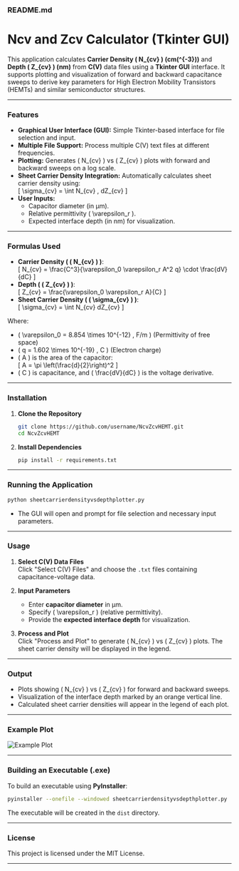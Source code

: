 ### **README.md**  

# Ncv and Zcv Calculator (Tkinter GUI)  

This application calculates **Carrier Density \( N_{cv} \) (cm\(^{-3}\))** and **Depth \( Z_{cv} \) (nm)** from **C(V)** data files using a **Tkinter GUI** interface. It supports plotting and visualization of forward and backward capacitance sweeps to derive key parameters for High Electron Mobility Transistors (HEMTs) and similar semiconductor structures.  

---

### **Features**  
- **Graphical User Interface (GUI):** Simple Tkinter-based interface for file selection and input.  
- **Multiple File Support:** Process multiple C(V) text files at different frequencies.  
- **Plotting:** Generates \( N_{cv} \) vs \( Z_{cv} \) plots with forward and backward sweeps on a log scale.  
- **Sheet Carrier Density Integration:** Automatically calculates sheet carrier density using:  
  \[
  \sigma_{cv} = \int N_{cv} \, dZ_{cv}
  \]  
- **User Inputs:**  
   - Capacitor diameter (in µm).  
   - Relative permittivity \( \varepsilon_r \).  
   - Expected interface depth (in nm) for visualization.  

---

### **Formulas Used**  
- **Carrier Density ( \( N_{cv} \) )**:  
   \[
   N_{cv} = \frac{C^3}{\varepsilon_0 \varepsilon_r A^2 q} \cdot \frac{dV}{dC}
   \]  
- **Depth ( \( Z_{cv} \) )**:  
   \[
   Z_{cv} = \frac{\varepsilon_0 \varepsilon_r A}{C}
   \]  
- **Sheet Carrier Density ( \( \sigma_{cv} \) )**:  
   \[
   \sigma_{cv} = \int N_{cv} dZ_{cv}
   \]  

Where:  
- \( \varepsilon_0 = 8.854 \times 10^{-12} \, F/m \) (Permittivity of free space)  
- \( q = 1.602 \times 10^{-19} \, C \) (Electron charge)  
- \( A \) is the area of the capacitor:  
   \[
   A = \pi \left(\frac{d}{2}\right)^2
   \]  
- \( C \) is capacitance, and \( \frac{dV}{dC} \) is the voltage derivative.  

---

### **Installation**  
1. **Clone the Repository**  
   ```bash
   git clone https://github.com/username/NcvZcvHEMT.git
   cd NcvZcvHEMT
   ```

2. **Install Dependencies**  
   ```bash
   pip install -r requirements.txt
   ```

---

### **Running the Application**  
```bash
python sheetcarrierdensityvsdepthplotter.py
```

- The GUI will open and prompt for file selection and necessary input parameters.

---

### **Usage**  
1. **Select C(V) Data Files**  
   Click "Select C(V) Files" and choose the `.txt` files containing capacitance-voltage data.  

2. **Input Parameters**  
   - Enter **capacitor diameter** in µm.  
   - Specify \( \varepsilon_r \) (relative permittivity).  
   - Provide the **expected interface depth** for visualization.  

3. **Process and Plot**  
   Click "Process and Plot" to generate \( N_{cv} \) vs \( Z_{cv} \) plots. The sheet carrier density will be displayed in the legend.  

---

### **Output**  
- Plots showing \( N_{cv} \) vs \( Z_{cv} \) for forward and backward sweeps.  
- Visualization of the interface depth marked by an orange vertical line.  
- Calculated sheet carrier densities will appear in the legend of each plot.  

---

### **Example Plot**  
![Example Plot](https://example.com/path_to_plot_image.png)  

---

### **Building an Executable (.exe)**  
To build an executable using **PyInstaller**:  
```bash
pyinstaller --onefile --windowed sheetcarrierdensityvsdepthplotter.py
```

The executable will be created in the `dist` directory.  

---

### **License**  
This project is licensed under the MIT License.  

---
